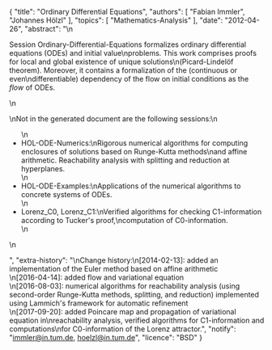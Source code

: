 {
    "title": "Ordinary Differential Equations",
    "authors": [
        "Fabian Immler",
        "Johannes Hölzl"
    ],
    "topics": [
        "Mathematics-Analysis"
    ],
    "date": "2012-04-26",
    "abstract": "\n<p>Session Ordinary-Differential-Equations formalizes ordinary differential equations (ODEs) and initial value\nproblems. This work comprises proofs for local and global existence of unique solutions\n(Picard-Lindelöf theorem). Moreover, it contains a formalization of the (continuous or even\ndifferentiable) dependency of the flow on initial conditions as the <i>flow</i> of ODEs.</p>\n<p>\nNot in the generated document are the following sessions:\n<ul>\n<li> HOL-ODE-Numerics:\nRigorous numerical algorithms for computing enclosures of solutions based on Runge-Kutta methods\nand affine arithmetic. Reachability analysis with splitting and reduction at hyperplanes.</li>\n<li> HOL-ODE-Examples:\nApplications of the numerical algorithms to concrete systems of ODEs.</li>\n<li> Lorenz_C0, Lorenz_C1:\nVerified algorithms for checking C1-information according to Tucker's proof,\ncomputation of C0-information.</li>\n</ul>\n</p>",
    "extra-history": "\nChange history:\n[2014-02-13]: added an implementation of the Euler method based on affine arithmetic<br>\n[2016-04-14]: added flow and variational equation<br>\n[2016-08-03]: numerical algorithms for reachability analysis (using second-order Runge-Kutta methods, splitting, and reduction) implemented using Lammich's framework for automatic refinement<br>\n[2017-09-20]: added Poincare map and propagation of variational equation in\nreachability analysis, verified algorithms for C1-information and computations\nfor C0-information of the Lorenz attractor.",
    "notify": "immler@in.tum.de, hoelzl@in.tum.de",
    "licence": "BSD"
}